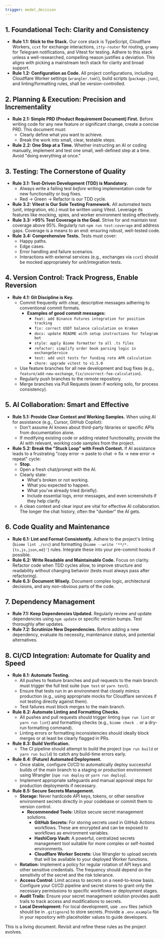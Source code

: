 ```yaml
---
trigger: model_decision
---
```


## 1. Foundational Tech: Clarity and Consistency
   - **Rule 1.1: Stick to the Stack.** Our core stack is TypeScript, Cloudflare Workers, `ccxt` for exchange interactions, `itty-router` for routing, `grammy` for Telegram notifications, and Vitest for testing. Adhere to this stack unless a well-researched, compelling reason justifies a deviation. This aligns with picking a mainstream tech stack for clarity and broad support.
   - **Rule 1.2: Configuration as Code.** All project configurations, including Cloudflare Worker settings (`wrangler.toml`), build scripts (`package.json`), and linting/formatting rules, shall be version-controlled.

## 2. Planning & Execution: Precision and Incrementality
   - **Rule 2.1: Simple PRD (Product Requirement Document) First.** Before writing code for any new feature or significant change, create a concise PRD. This document must:
      - Clearly define what you want to achieve.
      - Break the work into small, clear, testable steps.
   - **Rule 2.2: One Step at a Time.** Whether instructing an AI or coding manually, implement and test one small, well-defined step at a time. Avoid "doing everything at once."

## 3. Testing: The Cornerstone of Quality
   - **Rule 3.1: Test-Driven Development (TDD) is Mandatory.**
      - Always write a failing test *before* writing implementation code for new functionality or bug fixes.
      - Red -> Green -> Refactor is our TDD cycle.
   - **Rule 3.2: Vitest is Our Sole Testing Framework.** All automated tests (unit, integration, etc.) must be written using Vitest. Leverage its features like mocking, spies, and worker environment testing effectively.
   - **Rule 3.3: >95% Test Coverage is the Goal.** Strive for and maintain test coverage above 95%. Regularly run `npm run test:coverage` and address gaps. Coverage is a means to an end: ensuring robust, well-tested code.
   - **Rule 3.4: Comprehensive Tests.** Tests must cover:
      - Happy paths.
      - Edge cases.
      - Error handling and failure scenarios.
      - Interactions with external services (e.g., exchanges via `ccxt`) should be mocked appropriately for unit/integration tests.

## 4. Version Control: Track Progress, Enable Reversion
   - **Rule 4.1: Git Discipline is Key.**
      - Commit frequently with clear, descriptive messages adhering to conventional commit formats.
        - **Examples of good commit messages:**
          - `feat: add Binance Futures integration for position tracking`
          - `fix: correct USDT balance calculation on Kraken`
          - `docs: update README with setup instructions for Telegram bot`
          - `style: apply Biome formatter to all .ts files`
          - `refactor: simplify order book parsing logic in exchangeService`
          - `test: add unit tests for funding rate APR calculation`
          - `chore: upgrade vitest to v1.5.0`
      - Use feature branches for all new development and bug fixes (e.g., `feature/add-new-exchange`, `fix/incorrect-fee-calculation`).
      - Regularly push branches to the remote repository.
      - Merge branches via Pull Requests (even if working solo, for process consistency).

## 5. AI Collaboration: Smart and Effective
   - **Rule 5.1: Provide Clear Context and Working Samples.** When using AI for assistance (e.g., Cursor, GitHub Copilot):
      - Don't assume AI knows about third-party libraries or specific APIs from documentation alone.
      - If modifying existing code or adding related functionality, provide the AI with relevant, *working* code samples from the project.
   - **Rule 5.2: Break the "Stuck Loop" with Fresh Context.** If AI assistance leads to a frustrating "copy error -> paste to chat -> fix -> new error -> repeat" cycle:
      - **Stop.**
      - Open a fresh chat/prompt with the AI.
      - Clearly state:
         - What's broken or not working.
         - What you expected to happen.
         - What you've already tried (briefly).
         - Include essential logs, error messages, and even screenshots if they help clarify.
      - A clean context and clear input are vital for effective AI collaboration. The longer the chat history, often the "dumber" the AI gets.

## 6. Code Quality and Maintenance
   - **Rule 6.1: Lint and Format Consistently.** Adhere to the project's linting (`biome lint ./src`) and formatting (`biome --write '**/*.{ts,js,json,md}'`) rules. Integrate these into your pre-commit hooks if possible.
   - **Rule 6.2: Write Readable and Maintainable Code.** Focus on clarity. Refactor code when TDD cycles allow, to improve structure and readability without changing behavior (tests must always pass after refactoring).
   - **Rule 6.3: Document Wisely.** Document complex logic, architectural decisions, and any non-obvious parts of the code.

## 7. Dependency Management
   - **Rule 7.1: Keep Dependencies Updated.** Regularly review and update dependencies using `npm update` or specific version bumps. Test thoroughly after updates.
   - **Rule 7.2: Scrutinize New Dependencies.** Before adding a new dependency, evaluate its necessity, maintenance status, and potential alternatives.

## 8. CI/CD Integration: Automate for Quality and Speed
   - **Rule 8.1: Automate Testing.**
      - All pushes to feature branches and pull requests to the main branch must trigger the full test suite (`npm test` or `yarn test`).
      - Ensure that tests run in an environment that closely mimics production (e.g., using appropriate mocks for Cloudflare services if not testing directly against them).
      - Test failures must block merges to the main branch.
   - **Rule 8.2: Automate Linting and Formatting Checks.**
      - All pushes and pull requests should trigger linting (`npm run lint` or `yarn run lint`) and formatting checks (e.g., `biome check .` or a dry-run formatting command).
      - Linting errors or formatting inconsistencies should ideally block merges or at least be clearly flagged in PRs.
   - **Rule 8.3: Build Verification.**
      - The CI pipeline should attempt to build the project (`npm run build` or `yarn run build`) to catch any build-time errors early.
   - **Rule 8.4: (Future) Automated Deployment.**
      - Once stable, configure CI/CD to automatically deploy successful builds of the main branch to a staging or production environment using Wrangler (`npm run deploy` or `yarn run deploy`).
      - Implement appropriate safeguards and manual approval steps for production deployments if necessary.
   - **Rule 8.5: Secure Secrets Management.**
      - **Storage:** Never hardcode API keys, tokens, or other sensitive environment secrets directly in your codebase or commit them to version control.
         - **Recommended Tools:** Utilize secure secret management solutions.
            - **GitHub Secrets:** For storing secrets used in GitHub Actions workflows. These are encrypted and can be exposed to workflows as environment variables.
            - **HashiCorp Vault:** A powerful, centralized secrets management tool suitable for more complex or self-hosted environments.
            - **Cloudflare Worker Secrets:** Use Wrangler to upload secrets that will be available to your deployed Worker functions.
      - **Rotation:** Implement a policy for regular rotation of API keys and other sensitive credentials. The frequency should depend on the sensitivity of the secret and the risk tolerance.
      - **Access Control:** Limit access to secrets on a need-to-know basis. Configure your CI/CD pipeline and secret stores to grant only the necessary permissions to specific workflows or deployment stages.
      - **Audit Trails:** Ensure your secret management solution provides audit trails to track access and modifications to secrets.
      - **Local Development:** For local development, use `.env` files (which should be in `.gitignore`) to store secrets. Provide a `.env.example` file in your repository with placeholder values to guide developers.

This is a living document. Revisit and refine these rules as the project evolves.
